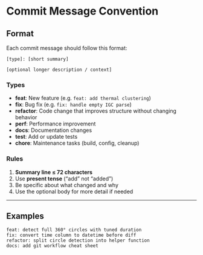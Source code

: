 # Commit Message Convention

## Format
Each commit message should follow this format:

```
[type]: [short summary]

[optional longer description / context]
```

### Types
- **feat**: New feature (e.g. `feat: add thermal clustering`)
- **fix**: Bug fix (e.g. `fix: handle empty IGC parse`)
- **refactor**: Code change that improves structure without changing behavior
- **perf**: Performance improvement
- **docs**: Documentation changes
- **test**: Add or update tests
- **chore**: Maintenance tasks (build, config, cleanup)

### Rules
1. **Summary line ≤ 72 characters**
2. Use **present tense** (“add” not “added”)
3. Be specific about what changed and why
4. Use the optional body for more detail if needed

---

## Examples
```
feat: detect full 360° circles with tuned duration
fix: convert time column to datetime before diff
refactor: split circle detection into helper function
docs: add git workflow cheat sheet
```
